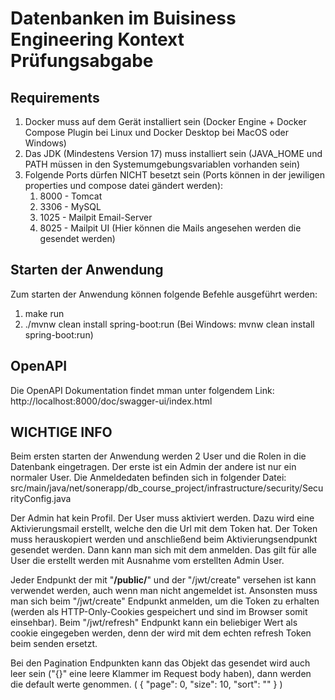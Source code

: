 # Datenbanken im Buisiness Engineering Kontext Prüfungsabgabe

## Requirements

1. Docker muss auf dem Gerät installiert sein
   (Docker Engine + Docker Compose Plugin bei Linux und Docker Desktop bei MacOS oder Windows)
2. Das JDK (Mindestens Version 17) muss installiert sein
   (JAVA_HOME und PATH müssen in den Systemumgebungsvariablen vorhanden sein)
3. Folgende Ports dürfen NICHT besetzt sein
   (Ports können in der jewiligen properties und compose datei gändert werden):
   1. 8000 - Tomcat
   2. 3306 - MySQL
   3. 1025 - Mailpit Email-Server
   4. 8025 - Mailpit UI (Hier können die Mails angesehen werden die gesendet werden)

## Starten der Anwendung

Zum starten der Anwendung können folgende Befehle ausgeführt werden:

1. make run
2. ./mvnw clean install spring-boot:run (Bei Windows: mvnw clean install spring-boot:run)

## OpenAPI

Die OpenAPI Dokumentation findet mman unter folgendem Link:
http://localhost:8000/doc/swagger-ui/index.html

## WICHTIGE INFO

Beim ersten starten der Anwendung werden 2 User und die Rolen in die Datenbank eingetragen.
Der erste ist ein Admin der andere ist nur ein normaler User.
Die Anmeldedaten befinden sich in folgender Datei:
src/main/java/net/sonerapp/db_course_project/infrastructure/security/SecurityConfig.java

Der Admin hat kein Profil.
Der User muss aktiviert werden. Dazu wird eine Aktivierungsmail erstellt,
welche den die Url mit dem Token hat. Der Token muss herauskopiert werden und
anschließend beim Aktivierungsendpunkt gesendet werden. Dann kann man sich mit dem anmelden.
Das gilt für alle User die erstellt werden mit Ausnahme vom erstellten Admin User.

Jeder Endpunkt der mit "**/public/**" und der "/jwt/create" versehen ist kann verwendet werden, auch wenn man nicht angemeldet ist. Ansonsten muss man sich beim "/jwt/create" Endpunkt anmelden, um die
Token zu erhalten (werden als HTTP-Only-Cookies gespeichert und sind im Browser somit einsehbar).
Beim "/jwt/refresh" Endpunkt kann ein beliebiger Wert als cookie eingegeben werden, denn der wird
mit dem echten refresh Token beim senden ersetzt.

Bei den Pagination Endpunkten kann das Objekt das gesendet wird auch leer sein
("{}" eine leere Klammer im Request body haben), dann werden die default werte genommen.
(
{
"page": 0,
"size": 10,
"sort": ""
}
)
